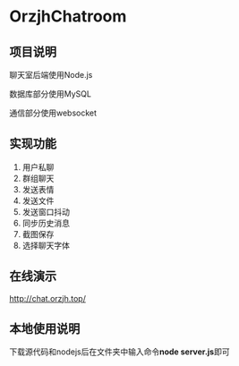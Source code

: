 # OrzjhChatroom

## 项目说明

聊天室后端使用Node.js

数据库部分使用MySQL

通信部分使用websocket

## 实现功能

1. 用户私聊
2. 群组聊天
3. 发送表情
4. 发送文件
5. 发送窗口抖动
6. 同步历史消息
7. 截图保存
8. 选择聊天字体

## 在线演示

http://chat.orzjh.top/

## 本地使用说明

下载源代码和nodejs后在文件夹中输入命令**node server.js**即可

